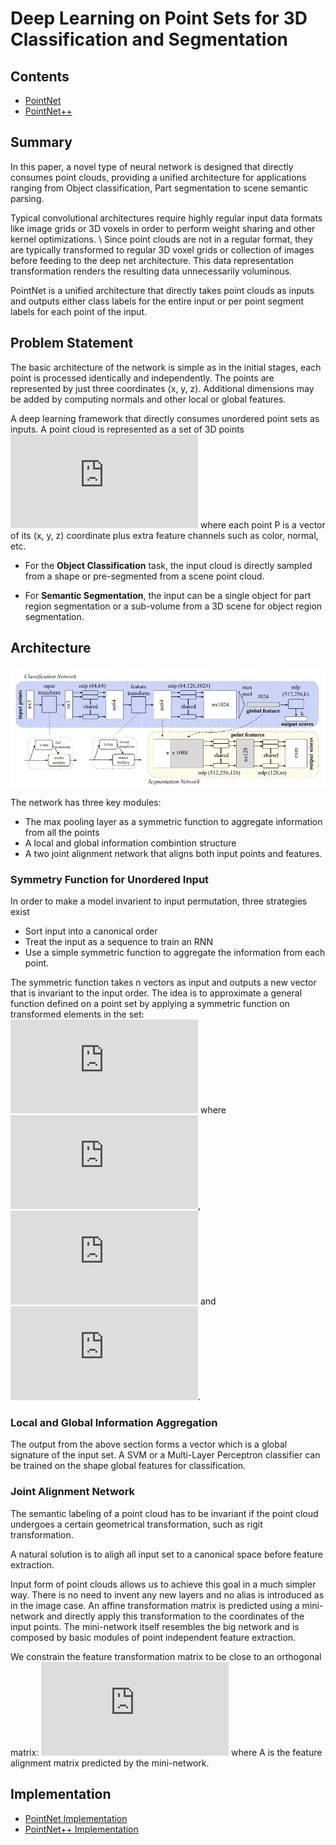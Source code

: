 # Deep Learning on Point Sets for 3D Classification and Segmentation

## Contents

* [PointNet](Paper.pdf)
* [PointNet++](Paper++.pdf)


## Summary 

In this paper, a novel type of neural network is designed that directly consumes point clouds, providing a unified architecture for applications ranging from Object classification, Part segmentation to scene semantic parsing.

Typical convolutional architectures require highly regular input data formats like image grids or 3D voxels in order to perform weight sharing and other kernel optimizations. \\
Since point clouds are not in a regular format, they are typically transformed to regular 3D voxel grids or collection of images before feeding to the deep net architecture. This data representation transformation renders the resulting data unnecessarily voluminous.

PointNet is a unified architecture that directly takes point clouds as inputs and outputs either class labels for the entire input or per point segment labels for each point of the input. 


## Problem Statement

The basic architecture of the network is simple as in the initial stages, each point is processed identically and independently. The points are represented by just three coordinates (x, y, z). Additional dimensions may be added by computing normals and other local or global features.

A deep learning framework that directly consumes unordered point sets as inputs. A point cloud is represented as a set of 3D points ![points](https://latex.codecogs.com/gif.latex?%5Cleft%20%5C%7B%20P_i%20%7C%20i%3D1%2C%20%5Cdots%2C%20n%20%5Cright%20%5C%7D) where each point P is a vector of its (x, y, z) coordinate plus extra feature channels such as color, normal, etc. 

* For the **Object Classification** task, the input cloud is directly sampled from a shape or pre-segmented from a scene point cloud.

* For **Semantic Segmentation**, the input can be a single object for part region segmentation or a sub-volume from a 3D scene for object region segmentation.

## Architecture

![Layout](assets/Architecture.jpg)

The network has three key modules:
* The max pooling layer as a symmetric function to aggregate information from all the points
* A local and global information combintion structure
* A two joint alignment network that aligns both input points and features.

### Symmetry Function for Unordered Input

In order to make a model invarient to input permutation, three strategies exist
- Sort input into a canonical order
- Treat the input as a sequence to train an RNN
- Use a simple symmetric function to aggregate the information from each point.

The symmetric function takes n vectors as input and outputs a new vector that is invariant to the input order. The idea is to approximate a general function defined on a point set by applying a symmetric function on transformed elements in the set: ![function](https://latex.codecogs.com/gif.latex?f%5Cleft%20%28%20%5Cleft%20%5C%7B%20x_1%2C%20%5Cdots%2C%20x_n%20%5Cright%20%5C%7D%20%5Cright%20%29%3Dg%5Cleft%20%28%20h%28x_1%29%2C%20%5Cdots%2C%20h%28x_n%29%20%5Cright%20%29) where ![f](https://latex.codecogs.com/gif.latex?f%3A%202%5E%7B%5Cmathbb%7BR%7D%5EN%7D%20%5Crightarrow%20R), ![h](https://latex.codecogs.com/gif.latex?h%3A%20%5Cmathbb%7BR%7D%5EN%20%5Crightarrow%20%5Cmathbb%7BR%7D%5EK) and ![g](https://latex.codecogs.com/gif.latex?g%3A%20%5Cunderbrace%7B%5Cmathbb%7BR%7D%5EK%20%5Ctimes%20%5Cdots%20%5Ctimes%20%5Cmathbb%7BR%7D%5EK%7D_%5Ctext%7Bn%7D%20%5Crightarrow%20%5Cmathbb%7BR%7D).

### Local and Global Information Aggregation

The output from the above section forms a vector which is a global signature of the input set. A SVM or a Multi-Layer Perceptron classifier can be trained on the shape global features for classification. 

### Joint Alignment Network

The semantic labeling of a point cloud has to be invariant if the point cloud undergoes a certain geometrical transformation, such as rigit transformation.

A natural solution is to aligh all input set to a canonical space before feature extraction.

Input form of point clouds allows us to achieve this goal in a much simpler way. There is no need to invent any new layers and no alias is introduced as in the image case. An affine transformation matrix is predicted using a mini-network and directly apply this transformation to the coordinates of the input points. The mini-network itself resembles the big network and is composed by basic modules of point independent feature extraction.

We constrain the feature transformation matrix to be close to an orthogonal matrix: ![Lreg](https://latex.codecogs.com/gif.latex?L_%7Breg%7D%20%3D%20%5Cleft%20%5C%7C%20I-AA%5ET%20%5Cright%20%5C%7C%5E2_F) where A is the feature alignment matrix predicted by the mini-network.





## Implementation

* [PointNet Implementation](https://github.com/fxia22/pointnet.pytorch)
* [PointNet++ Implementation](https://github.com/facebookresearch/votenet)
